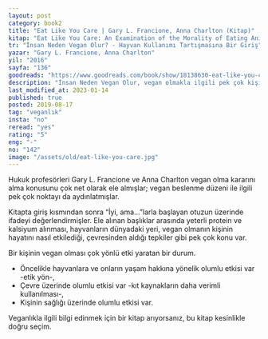 ```yaml
---
layout: post  
category: book2  
title: "Eat Like You Care | Gary L. Francione, Anna Charlton (Kitap)"
kitap: "Eat Like You Care: An Examination of the Morality of Eating Animals"  
tr: "İnsan Neden Vegan Olur? - Hayvan Kullanımı Tartışmasına Bir Giriş"  
yazar: "Gary L. Francione, Anna Charlton"  
yil: "2016"  
sayfa: "136"  
goodreads: "https://www.goodreads.com/book/show/18138630-eat-like-you-care"
description: "İnsan Neden Vegan Olur, vegan olmakla ilgili pek çok kişinin aklındaki ortak soruları yanıtlayan bir kitap."
last_modified_at: 2023-01-14
published: true
posted: 2019-08-17
tag: "veganlık"
insta: "no"
reread: "yes"
rating: "5"
eng: "-"
no: "142"
image: "/assets/old/eat-like-you-care.jpg"
---
```


Hukuk profesörleri Gary L. Francione ve Anna Charlton vegan olma kararını alma konusunu çok net olarak ele almışlar; vegan beslenme düzeni ile ilgili pek çok noktayı da aydınlatmışlar.  
  
Kitapta giriş kısmından sonra “İyi, ama...”larla başlayan otuzun üzerinde ifadeyi değerlendirmişler. Ele alınan başlıklar arasında yeterli protein ve kalsiyum alınması, hayvanların dünyadaki yeri, vegan olmanın kişinin hayatını nasıl etkilediği, çevresinden aldığı tepkiler gibi pek çok konu var.
  
Bir kişinin vegan olması çok yönlü etki yaratan bir durum.    
- Öncelikle hayvanlara ve onların yaşam hakkına yönelik olumlu etkisi var -etik yön-,  
- Çevre üzerinde olumlu etkisi var -kıt kaynakların daha verimli kullanılması-,  
- Kişinin sağlığı üzerinde olumlu etkisi var.  
  
Veganlıkla ilgili bilgi edinmek için bir kitap arıyorsanız, bu kitap kesinlikle doğru seçim.  
  
